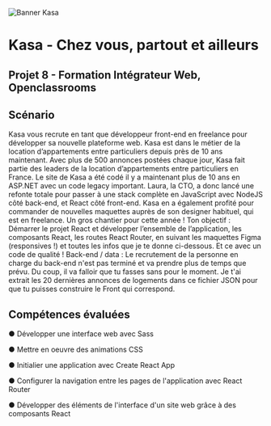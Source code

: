 ![Banner Kasa](https://user.oc-static.com/upload/2022/06/24/16560899769906_FR_811_P8_Banner-Kasa%20%281%29.png)

# Kasa - Chez vous, partout et ailleurs 

## Projet 8 - Formation Intégrateur Web, Openclassrooms

## Scénario 

Kasa vous recrute en tant que développeur front-end en freelance pour développer sa nouvelle plateforme web. 
Kasa est dans le métier de la location d’appartements entre particuliers depuis près de 10 ans maintenant. Avec plus de 500 annonces postées chaque jour, Kasa fait partie des leaders de la location d’appartements entre particuliers en France.
Le site de Kasa a été codé il y a maintenant plus de 10 ans en ASP.NET avec un code legacy important. 
Laura, la CTO, a donc lancé une refonte totale pour passer à une stack complète en JavaScript avec NodeJS côté back-end, et React côté front-end. Kasa en a également profité pour commander de nouvelles maquettes auprès de son designer habituel, qui est en freelance. Un gros chantier pour cette année !
Ton objectif : Démarrer le projet React et développer l’ensemble de l’application, les composants React, les routes React Router, en suivant les maquettes Figma (responsives !) et toutes les infos que je te donne ci-dessous. Et ce avec un code de qualité ! 
Back-end / data : Le recrutement de la personne en charge du back-end n'est pas terminé et va prendre plus de temps que prévu. 
Du coup, il va falloir que tu fasses sans pour le moment. Je t'ai extrait les 20 dernières annonces de logements dans ce fichier JSON pour que tu puisses construire le Front qui correspond.

## Compétences évaluées 

●  Développer une interface web avec Sass

●  Mettre en oeuvre des animations CSS

●  Initialier une application avec Create React App

●  Configurer la navigation entre les pages de l'application avec React Router 

●  Développer des éléments de l'interface d'un site web grâce à des composants React
